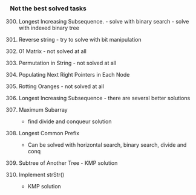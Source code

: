 ### Not the best solved tasks

300. Longest Increasing Subsequence.
    - solve with binary search
    - solve with indexed binary tree
344. Reverse string
    - try to solve with bit manipulation
542. 01 Matrix
    - not solved at all
567. Permutation in String
    - not solved at all
116. Populating Next Right Pointers in Each Node
994. Rotting Oranges
    - not solved at all
300. Longest Increasing Subsequence
    - there are several better solutions
53. Maximum Subarray
    - find divide and conqueur solution
14. Longest Common Prefix
    - Can be solved with horizontal search, binary search, divide and conq

572. Subtree of Another Tree
    - KMP solution
28. Implement strStr()
    - KMP solution